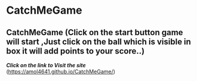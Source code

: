 # CatchMeGame
## CatchMeGame (Click on the start button game will start ,Just click on the ball which is visible in box it will add points to your score..)

***Click on the link to Visit the site***
(https://amol4641.github.io/CatchMeGame/)
